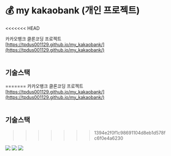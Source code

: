 # 💰 my kakaobank (개인 프로젝트)
<<<<<<< HEAD

카카오뱅크 클론코딩 프로젝트<br/>
[https://tpdus001129.github.io/my_kakaobank/](https://tpdus001129.github.io/my_kakaobank/)  
<br/>

## 기술스택

=======
카카오뱅크 클론코딩 프로젝트<br/>
[https://tpdus001129.github.io/my_kakaobank/](https://tpdus001129.github.io/my_kakaobank/)  
<br/>
## 기술스택
>>>>>>> 1394e2f0f1c98691104d8eb1d578fc6f0e4a6230
<div align="left">
  <img src="https://img.shields.io/badge/HTML5-E34F26?style=flat-square&logo=html5&logoColor=white"/>
  <img src="https://img.shields.io/badge/CSS3-1572B6?style=flat-square&logo=css3&logoColor=white"/>
  <img src="https://img.shields.io/badge/JavaScript-F7DF1E?style=flat-square&logo=javascript&logoColor=black"/>
</div>
<br/>
